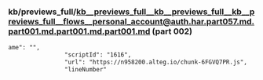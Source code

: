 ### kb/previews_full/kb__previews_full__kb__previews_full__kb__previews_full__flows__personal_account@auth.har.part057.md.part001.md.part001.md.part001.md (part 002)

```md
ame": "",
                "scriptId": "1616",
                "url": "https://n958200.alteg.io/chunk-6FGVQ7PR.js",
                "lineNumber"
```

```
